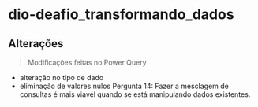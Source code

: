 # dio-deafio_transformando_dados

## Alterações
>Modificações feitas no Power Query
* alteração no tipo de dado
* eliminação de valores nulos
Pergunta 14: Fazer a mesclagem de consultas é mais viavél quando se está manipulando dados existentes.